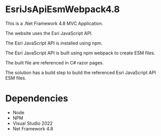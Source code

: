 # EsriJsApiEsmWebpack4.8
This is a .Net Framework 4.8 MVC Application.

The website uses the Esri JavaScript API.

The Esri JavaScript API is installed using npm.

The Esri JavaScript API is built using npm webpack to create ESM files.

The built file are referenced in C# razor pages. 

The solution has a build step to build the referenced Esri JavaScript API ESM files.


# Dependencies
- Node
- NPM
- Visual Studio 2022
- Net Framework 4.8
